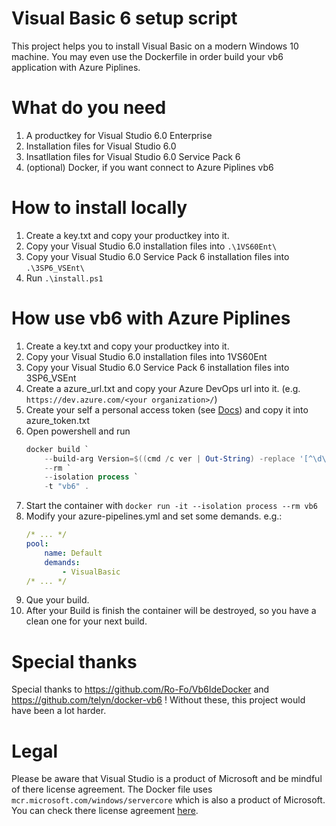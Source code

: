 # Visual Basic 6 setup script
This project helps you to install Visual Basic on a modern Windows 10 machine. You may even use the Dockerfile in order build your vb6 application with Azure Piplines.

# What do you need
1. A productkey for Visual Studio 6.0 Enterprise
2. Installation files for Visual Studio 6.0
3. Insatllation files for Visual Studio 6.0 Service Pack 6
4. (optional) Docker, if you want connect to Azure Piplines vb6

# How to install locally
1. Create a key.txt and copy your productkey into it.
2. Copy your Visual Studio 6.0 installation files into `.\1VS60Ent\`
3. Copy your Visual Studio 6.0 Service Pack 6 installation files into `.\3SP6_VSEnt\`
4. Run `.\install.ps1`

# How use vb6 with Azure Piplines
1. Create a key.txt and copy your productkey into it.
2. Copy your Visual Studio 6.0 installation files into 1VS60Ent
3. Copy your Visual Studio 6.0 Service Pack 6 installation files into 3SP6_VSEnt
4. Create a azure_url.txt and copy your Azure DevOps url into it. (e.g. `https://dev.azure.com/<your organization>/`)
5. Create your self a personal access token (see [Docs](https://docs.microsoft.com/en-us/azure/devops/organizations/accounts/use-personal-access-tokens-to-authenticate?view=azure-devops&tabs=preview-page)) and copy it into azure_token.txt
6. Open powershell and run 
    ```powershell
    docker build `
        --build-arg Version=$((cmd /c ver | Out-String) -replace '[^\d\.]','') `
        --rm `
        --isolation process `
        -t "vb6" .
    ```
7. Start the container with `docker run -it --isolation process --rm vb6`
8. Modify your azure-pipelines.yml and set some demands. e.g.:
    ```yml
    /* ... */
    pool:
        name: Default
        demands:
            - VisualBasic
    /* ... */
    ```
9. Que your build.
10. After your Build is finish the container will be destroyed, so you have a clean one for your next build.



# Special thanks
Special thanks to https://github.com/Ro-Fo/Vb6IdeDocker and https://github.com/telyn/docker-vb6 !
Without these, this project would have been a lot harder.

# Legal
Please be aware that Visual Studio is a product of Microsoft and be mindful of there license agreement.
The Docker file uses `mcr.microsoft.com/windows/servercore` which is also a product of Microsoft.
You can check there license agreement [here](https://hub.docker.com/_/microsoft-windows-servercore).
